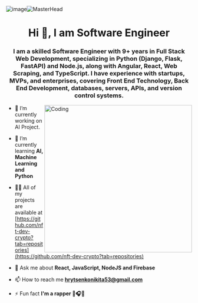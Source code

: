 ![image](https://github.com/user-attachments/assets/312337d7-c220-4413-91b8-cb631cd5654f)![MasterHead](https://repository-images.githubusercontent.com/588181932/e36ec678-7984-4cdd-8e4c-a3932772ff8e)

<h1 align="center">Hi 👋, I am Software Engineer</h1>
<h3 align="center">I am a skilled Software Engineer with 9+ years in Full Stack Web Development, specializing in Python (Django, Flask, FastAPI) and Node.js, along with Angular, React, Web Scraping, and TypeScript. I have experience with startups, MVPs, and enterprises, covering Front End Technology, Back End Development, databases, servers, APIs, and version control systems.</h3>
<img align="right" alt="Coding" width="400" src="https://cdn.dribbble.com/users/1708816/screenshots/15637256/media/f9826f0af8a49462f048262a8502035b.gif">

- 🔭 I’m currently working on AI Project.

- 🌱 I’m currently learning **AI, Machine Learning and Python**

- 👨‍💻 All of my projects are available at [https://github.com/nft-dev-crypto?tab=repositories](https://github.com/nft-dev-crypto?tab=repositories)

- 💬 Ask me about **React, JavaScript, NodeJS and Firebase**

- 📫 How to reach me **hrytsenkonikita53@gmail.com**

- ⚡ Fun fact **I'm a rapper 🎤🎧🎵**
<br/>

